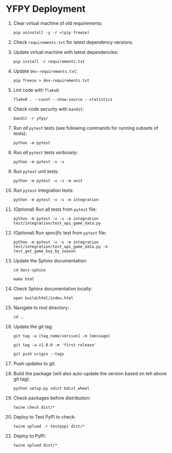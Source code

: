 # YFPY Deployment

1. Clear virtual machine of old requirements:

    ```shell
    pip uninstall -y -r <(pip freeze)    
    ```

2. Check `requirements.txt` for latest dependency versions.
3. Update virtual machine with latest dependencies:

    ```shell
    pip install -r requirements.txt    
    ```

4. Update `dev-requirements.txt`:

    ```shell
    pip freeze > dev-requirements.txt
    ```

5. Lint code with `flake8`:

    ```shell
    flake8 . --count --show-source --statistics
    ```

6. Check code security with `bandit`:

    ```shell
    bandit -r yfpy/
    ```

7. Run *all* `pytest` tests (see following commands for running subsets of tests):

    ```shell
    python -m pytest
    ```

8. Run *all* `pytest` tests *verbosely*:

    ```shell
    python -m pytest -v -s
    ```

9. Run `pytest` unit tests:

    ```shell
    python -m pytest -v -s -m unit 
    ```

10. Run `pytest` integration tests:

     ```shell
     python -m pytest -v -s -m integration 
     ```

11. (Optional) Run all tests from `pytest` file:

     ```shell
     python -m pytest -v -s -m integration test/integration/test_api_game_data.py
     ```

12. (Optional) Run *specific* test from `pytest` file:

     ```shell
     python -m pytest -v -s -m integration test/integration/test_api_game_data.py -k test_get_game_key_by_season
     ```

13. Update the Sphinx documentation:

     ```shell
     cd docs-sphinx
     ```

     ```shell
     make html    
     ```
   
14. Check Sphinx documentation locally:

     ```shell
     open build/html/index.html    
     ```
   
15. Navigate to root directory:

     ```shell
     cd ..    
     ```

16. Update the git tag:

     `git tag -a [tag_name/version] -m [message]`

     ```shell
     git tag -a v1.0.0 -m 'first release'    
     ```
   
     ```shell
     git push origin --tags    
     ```
   
17. Push updates to git.

18. Build the package (will also auto-update the version based on teh above git tag):

     ```shell
     python setup.py sdist bdist_wheel
     ```

19. Check packages before distribution:

    ```shell
    twine check dist/*
    ```

20. Deploy to Test PyPI to check:

     ```shell
     twine upload -r testpypi dist/*
     ```

21. Deploy to PyPI:

     ```shell
     twine upload dist/*
     ```

